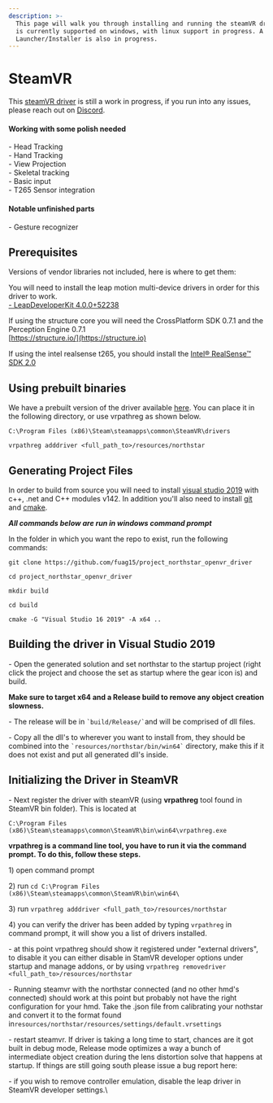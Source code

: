 ```yaml
---
description: >-
  This page will walk you through installing and running the steamVR driver. It
  is currently supported on windows, with linux support in progress. A
  Launcher/Installer is also in progress.
---
```


# SteamVR

This [steamVR driver](https://github.com/fuag15/project\_northstar\_openvr\_driver) is still a work in progress, if you run into any issues, please reach out on [Discord](https://discord.gg/9TtZhb4).&#x20;

#### Working with some polish needed

\- Head Tracking\
\- Hand Tracking\
\- View Projection\
\- Skeletal tracking\
\- Basic input\
\- T265 Sensor integration

#### Notable unfinished parts

\- Gesture recognizer

## Prerequisites

Versions of vendor libraries not included, here is where to get them:

You will need to install the leap motion multi-device drivers in order for this driver to work.\
[- LeapDeveloperKit 4.0.0+52238](https://github.com/leapmotion/UnityModules/blob/feat-multi-device/Multidevice%20Service/LeapDeveloperKit\_4.0.0%2B52238\_win.zip)

If using the structure core you will need the CrossPlatform SDK 0.7.1 and the Perception Engine 0.7.1\
[https://structure.io/](https://structure.io)

If using the intel realsense t265, you should install the [Intel® RealSense™ SDK 2.0](https://www.intelrealsense.com/sdk-2/)

## Using prebuilt binaries

We have a prebuilt version of the driver available [here](https://github.com/fuag15/project\_northstar\_openvr\_driver/releases). You can place it in the following directory, or use vrpathreg as shown below.&#x20;

```
C:\Program Files (x86)\Steam\steamapps\common\SteamVR\drivers
```

```
vrpathreg adddriver <full_path_to>/resources/northstar
```

## Generating Project Files

In order to build from source you will need to install [visual studio 2019](https://visualstudio.microsoft.com/downloads/) with c++, .net and C++ modules v142. In addition you'll also need to install [git](https://git-scm.com/downloads) and [cmake](https://cmake.org/download/).

_**All commands below are run in windows command prompt**_

In the folder in which you want the repo to exist, run the following commands:

```
git clone https://github.com/fuag15/project_northstar_openvr_driver
```

```
cd project_northstar_openvr_driver
```

```
mkdir build
```

```
cd build
```

```
cmake -G "Visual Studio 16 2019" -A x64 ..
```

## Building the driver in Visual Studio 2019

\- Open the generated solution and set northstar to the startup project (right click the project and choose the set as startup where the gear icon is) and build.&#x20;

**Make sure to target x64 and a Release build to remove any object creation slowness.**

\- The release will be in `` `build/Release/` ``and will be comprised of dll files.

\- Copy all the dll's to wherever you want to install from, they should be combined into the `` `resources/northstar/bin/win64` `` directory, make this if it does not exist and put all generated dll's inside.

## Initializing the Driver in SteamVR

\- Next register the driver with steamVR (using **vrpathreg** tool found in SteamVR bin folder). This is located at&#x20;

`C:\Program Files (x86)\Steam\steamapps\common\SteamVR\bin\win64\vrpathreg.exe`

**vrpathreg is a command line tool, you have to run it via the command prompt. To do this, follow these steps.**&#x20;

&#x20;       1\) open command prompt

&#x20;       2\) run `cd C:\Program Files (x86)\Steam\steamapps\common\SteamVR\bin\win64\`

&#x20;       3\) run `vrpathreg adddriver <full_path_to>/resources/northstar`

&#x20;       4\) you can verify the driver has been added by typing `vrpathreg` in command prompt, it will show you a list of drivers installed.&#x20;

\- at this point vrpathreg should show it registered under "external drivers", to disable it you can either disable in StamVR developer options under startup and manage addons, or by using `vrpathreg removedriver <full_path_to>/resources/northstar`

\- Running steamvr with the northstar connected (and no other hmd's connected) should work at this point but probably not have the right configuration for your hmd. Take the .json file from calibrating your nothstar and convert it to the format found in`resources/northstar/resources/settings/default.vrsettings`

\- restart steamvr. If driver is taking a long time to start, chances are it got built in debug mode, Release mode optimizes a way a bunch of intermediate object creation during the lens distortion solve that happens at startup. If things are still going south please issue a bug report here:&#x20;

\- if you wish to remove controller emulation, disable the leap driver in SteamVR developer settings.\
